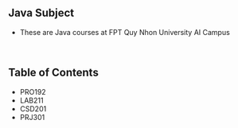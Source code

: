 ## Java Subject
- These are Java courses at FPT Quy Nhon University AI Campus
<br>

## Table of Contents
- PRO192
- LAB211
- CSD201
- PRJ301


